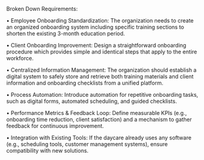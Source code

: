 Broken Down Requirements:

•	Employee Onboarding Standardization: The organization needs to 
create an organized onboarding system including specific training sections 
to shorten the existing 3-month education period.

•	Client Onboarding Improvement: Design a straightforward onboarding 
procedure which provides simple and identical steps that apply to the 
entire workforce.

•	Centralized Information Management: The organization should 
establish a digital system to safely store and retrieve both training 
materials and client information and onboarding checklists from a unified 
platform.

•	Process Automation: Introduce automation for repetitive onboarding 
tasks, such as digital forms, automated scheduling, and guided checklists.

•	Performance Metrics & Feedback Loop: Define measurable KPIs (e.g., 
onboarding time reduction, client satisfaction) and a mechanism to gather 
feedback for continuous improvement.

•	Integration with Existing Tools: If the daycare already uses any 
software (e.g., scheduling tools, customer management systems), ensure 
compatibility with new solutions.

